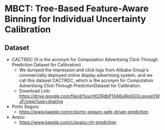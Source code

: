 # MBCT: Tree-Based Feature-Aware Binning for Individual Uncertainty Calibration 
## Dataset
- CACTRDC (It is the acronym for Computation Advertising Click-Through Prediction Dataset for Calibration)
  - We dumped the impression and click logs from Alibaba Group's commercially deployed online display advertising system, and we call this dataset CACTRDC, which is the acronym for Computation Advertising Click-Through PredictionDataset for Calibration.
  - Download Link: https://drive.google.com/file/d/1xucH0ZRdbP10A6siRolGOiLqxyieOWJF/view?usp=sharing
- Porto Seguro
  - https://www.kaggle.com/c/porto-seguro-safe-driver-prediction
- Avazu
  - https://www.kaggle.com/c/avazu-ctr-prediction
